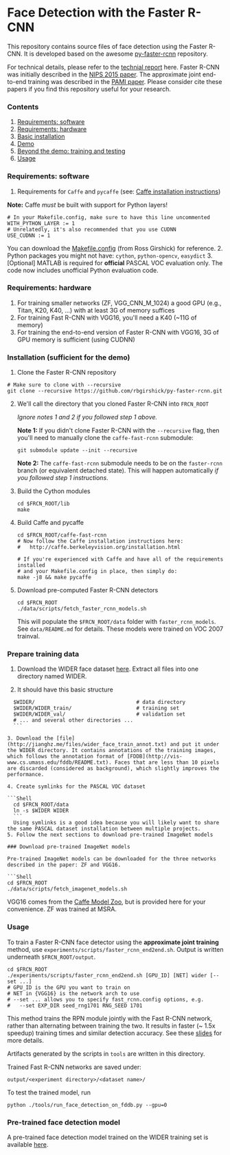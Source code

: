 # Face Detection with the Faster R-CNN

This repository contains source files of face detection using the Faster R-CNN. It is developed based on the awesome [py-faster-rcnn](https://github.com/rbgirshick/py-faster-rcnn) repository. 

For technical details, please refer to the [technial report](https://arxiv.org/pdf/1606.03473v1.pdf) here. Faster R-CNN was initially described in the [NIPS 2015 paper](http://papers.nips.cc/paper/5638-faster-r-cnn-towards-real-time-object-detection-with-region-proposal-networks.pdf). The approximate joint end-to-end training was described in the [PAMI paper](https://arxiv.org/pdf/1506.01497v3.pdf). Please consider cite these papers if you find this repository useful for your research.

### Contents
1. [Requirements: software](#requirements-software)
2. [Requirements: hardware](#requirements-hardware)
3. [Basic installation](#installation-sufficient-for-the-demo)
4. [Demo](#demo)
5. [Beyond the demo: training and testing](#beyond-the-demo-installation-for-training-and-testing-models)
6. [Usage](#usage)

### Requirements: software

1. Requirements for `Caffe` and `pycaffe` (see: [Caffe installation instructions](http://caffe.berkeleyvision.org/installation.html))

  **Note:** Caffe *must* be built with support for Python layers!

  ```make
  # In your Makefile.config, make sure to have this line uncommented
  WITH_PYTHON_LAYER := 1
  # Unrelatedly, it's also recommended that you use CUDNN
  USE_CUDNN := 1
  ```

  You can download the [Makefile.config](http://www.cs.berkeley.edu/~rbg/fast-rcnn-data/Makefile.config) (from Ross Girshick) for reference.
2. Python packages you might not have: `cython`, `python-opencv`, `easydict`
3. [Optional] MATLAB is required for **official** PASCAL VOC evaluation only. The code now includes unofficial Python evaluation code.

### Requirements: hardware

1. For training smaller networks (ZF, VGG_CNN_M_1024) a good GPU (e.g., Titan, K20, K40, ...) with at least 3G of memory suffices
2. For training Fast R-CNN with VGG16, you'll need a K40 (~11G of memory)
3. For training the end-to-end version of Faster R-CNN with VGG16, 3G of GPU memory is sufficient (using CUDNN)

### Installation (sufficient for the demo)

1. Clone the Faster R-CNN repository
  ```Shell
  # Make sure to clone with --recursive
  git clone --recursive https://github.com/rbgirshick/py-faster-rcnn.git
  ```

2. We'll call the directory that you cloned Faster R-CNN into `FRCN_ROOT`

   *Ignore notes 1 and 2 if you followed step 1 above.*

   **Note 1:** If you didn't clone Faster R-CNN with the `--recursive` flag, then you'll need to manually clone the `caffe-fast-rcnn` submodule:
    ```Shell
    git submodule update --init --recursive
    ```
    **Note 2:** The `caffe-fast-rcnn` submodule needs to be on the `faster-rcnn` branch (or equivalent detached state). This will happen automatically *if you followed step 1 instructions*.

3. Build the Cython modules
    ```Shell
    cd $FRCN_ROOT/lib
    make
    ```

4. Build Caffe and pycaffe
    ```Shell
    cd $FRCN_ROOT/caffe-fast-rcnn
    # Now follow the Caffe installation instructions here:
    #   http://caffe.berkeleyvision.org/installation.html

    # If you're experienced with Caffe and have all of the requirements installed
    # and your Makefile.config in place, then simply do:
    make -j8 && make pycaffe
    ```

5. Download pre-computed Faster R-CNN detectors
    ```Shell
    cd $FRCN_ROOT
    ./data/scripts/fetch_faster_rcnn_models.sh
    ```

    This will populate the `$FRCN_ROOT/data` folder with `faster_rcnn_models`. See `data/README.md` for details.
    These models were trained on VOC 2007 trainval.

### Prepare training data
1. Download the WIDER face dataset [here](http://mmlab.ie.cuhk.edu.hk/projects/WIDERFace/). Extract all files into one directory named WIDER.

2. It should have this basic structure

  ```Shell
    $WIDER/                                 # data directory
    $WIDER/WIDER_train/                     # training set
    $WIDER/WIDER_val/                       # validation set
    # ... and several other directories ...
    ```
    
3. Download the [file](http://jianghz.me/files/wider_face_train_annot.txt) and put it under the WIDER directory. It contains annotations of the training images, which follows the annotation format of [FDDB](http://vis-www.cs.umass.edu/fddb/README.txt). Faces that are less than 10 pixels are discarded (considered as background), which slightly improves the performance.

4. Create symlinks for the PASCAL VOC dataset

  ```Shell
    cd $FRCN_ROOT/data
    ln -s $WIDER WIDER
    ```
    Using symlinks is a good idea because you will likely want to share the same PASCAL dataset installation between multiple projects.
5. Follow the next sections to download pre-trained ImageNet models

### Download pre-trained ImageNet models

Pre-trained ImageNet models can be downloaded for the three networks described in the paper: ZF and VGG16.

```Shell
cd $FRCN_ROOT
./data/scripts/fetch_imagenet_models.sh
```
VGG16 comes from the [Caffe Model Zoo](https://github.com/BVLC/caffe/wiki/Model-Zoo), but is provided here for your convenience.
ZF was trained at MSRA.

### Usage

To train a Faster R-CNN face detector using the **approximate joint training** method, use `experiments/scripts/faster_rcnn_end2end.sh`.
Output is written underneath `$FRCN_ROOT/output`.

```Shell
cd $FRCN_ROOT
./experiments/scripts/faster_rcnn_end2end.sh [GPU_ID] [NET] wider [--set ...]
# GPU_ID is the GPU you want to train on
# NET in {VGG16} is the network arch to use
# --set ... allows you to specify fast_rcnn.config options, e.g.
#   --set EXP_DIR seed_rng1701 RNG_SEED 1701
```

This method trains the RPN module jointly with the Fast R-CNN network, rather than alternating between training the two. It results in faster (~ 1.5x speedup) training times and similar detection accuracy. See these [slides](https://www.dropbox.com/s/xtr4yd4i5e0vw8g/iccv15_tutorial_training_rbg.pdf?dl=0) for more details.

Artifacts generated by the scripts in `tools` are written in this directory.

Trained Fast R-CNN networks are saved under:

```
output/<experiment directory>/<dataset name>/
```

To test the trained model, run

```
python ./tools/run_face_detection_on_fddb.py --gpu=0
```

### Pre-trained face detection model
A pre-trained face detection model trained on the WIDER training set is available [here](http://supermoe.cs.umass.edu/~hzjiang/data/vgg16_faster_rcnn_iter_80000.caffemodel).
